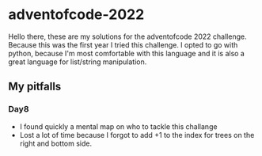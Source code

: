 # adventofcode-2022

Hello there, these are my solutions for the adventofcode 2022 challenge. Because this was the first year I tried this challenge. I opted to go with python, because I'm most comfortable with this language and it is also a great language for list/string manipulation.

## My pitfalls

### Day8

- I found quickly a mental map on who to tackle this challange
- Lost a lot of time because I forgot to add +1 to the index for trees on the right and bottom side.
